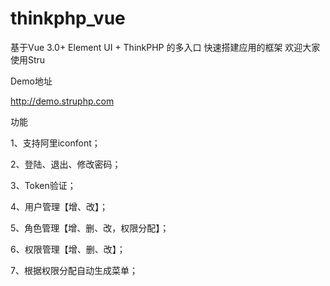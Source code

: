 # thinkphp_vue
基于Vue 3.0+ Element UI + ThinkPHP 的多入口 快速搭建应用的框架
欢迎大家使用Stru

Demo地址

http://demo.struphp.com


功能

1、支持阿里iconfont；

2、登陆、退出、修改密码；

3、Token验证；

4、用户管理【增、改】；

5、角色管理【增、删、改，权限分配】；

6、权限管理【增、删、改】；

7、根据权限分配自动生成菜单；
